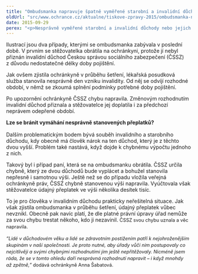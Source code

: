 ```yaml
---
title: "Ombudsmanka napravuje špatně vyměřené starobní a invalidní důchody"
oldUrl: "src/www.ochrance.cz/aktualne/tiskove-zpravy-2015/ombudsmanka-napravuje-spatne-vymerene-starobni-a-invalidni-duchody"
date: 2015-09-29
perex: "<p>Nesprávně vyměřené starobní a invalidní důchody nebo jejich nepřiznání ze strany úřadů. To jsou jedny z nejčastějších problémů, se kterými lidem pomáhá veřejná ochránkyně práv Anna Šabatová. Ze strany úřadů se přitom nejedná o úmysl, ale často o chyby pramenící z nedostatku času, který mohou věnovat jednotlivým případům.</p>"
---
```


<!-- imported from the old website -->

<p>Ilustrací jsou dva případy, kterými se ombudsmanka zabývala v poslední době. V prvním se stěžovatelka obrátila na ochránkyni, protože jí nebyl přiznán invalidní důchod Českou správou sociálního zabezpečení (ČSSZ) z důvodu nedostatečné délky doby pojištění.</p> <p>Jak ovšem zjistila ochránkyně v průběhu šetření, lékařská posudková služba stanovila nesprávně den vzniku invalidity. Od něj se odvíjí rozhodné období, v němž se zkoumá splnění podmínky potřebné doby pojištění.</p> <p>Po upozornění ochránkyně ČSSZ chybu napravila. Změnovým rozhodnutím invalidní důchod přiznala a stěžovatelce jej doplatila i za předchozí neprávem odepřené období.</p> <p><b>Lze se bránit vymáhání nesprávně stanovených přeplatků?  <span style="line-height: 17.92px; font-size: 12.8px;"> </span></b></p> <p>Dalším problematickým bodem bývá souběh invalidního a starobního důchodu, kdy obecně má člověk nárok na ten důchod, který je z těchto dvou vyšší. Problém také nastává, když dojde k chybnému výpočtu jednoho z nich. </p> <p>Takový byl i případ paní, která se na ombudsmanku obrátila. ČSSZ určila chybně, který ze dvou důchodů bude vyplácet a bohužel stanovila nepřesně i samotnou výši. Ještě než se do případu vložila veřejná ochránkyně práv, ČSSZ chybně stanovenou výši napravila. Vyúčtovala však stěžovatelce údajný přeplatek ve výši několika desítek tisíc.</p><p></p> <p></p> <p>To je pro člověka v invalidním důchodu prakticky neřešitelná situace. Jak však zjistila ombudsmanka v průběhu šetření, údajný přeplatek vůbec nevznikl. Obecně pak navíc platí, že dle platné právní úpravy úřad nemůže za svou chybu trestat někoho, kdo ji nezavinil. <span style="line-height: 17.92px; font-size: 12.8px;">ČSSZ svou chybu uznala a věc napravila. </span></p> <p><i style="line-height: 17.92px; font-size: 12.8px;">“Lidé v důchodovém věku a lidé se zdravotním postižením patří k nejohroženějším skupinám v naší společnosti. Je proto nutné, aby úřady vůči nim postupovaly co nejcitlivěji a svými chybnými rozhodnutími jim ještě nepřitěžovaly. Nicméně jsem ráda, že se v tomto ohledu daří nesprávná rozhodnutí napravit – i když mnohdy až zpětně,”</i><span style="line-height: 17.92px; font-size: 12.8px;"> dodává ochránkyně Anna Šabatová. </span></p>
